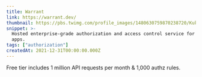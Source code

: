 ```yaml
---
title: Warrant
link: https://warrant.dev/
thumbnail: https://pbs.twimg.com/profile_images/1480630759870238720/KukucmqI_400x400.jpg
snippet: >-
  Hosted enterprise-grade authorization and access control service for your
  apps.
tags: ["authorization"]
createdAt: 2021-12-31T00:00:00.000Z
---
```

Free tier includes 1 million API requests per month & 1,000 authz rules.
